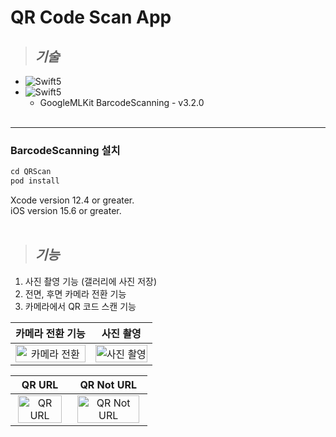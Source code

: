 # QR Code Scan App

>## <I> 기술 </I>
* <img src="https://img.shields.io/badge/Swift5-v5.8.0-9cf?logo=Swift" alt="Swift5" />
* <img src="https://img.shields.io/badge/Cocoapods-v1.12.0-red?logo=Cocoapods" alt="Swift5" />

  - GoogleMLKit BarcodeScanning - v3.2.0
<br/><br/>
----

### BarcodeScanning 설치

```Swift
cd QRScan
pod install
 ```
 Xcode version 12.4 or greater. <br />
 iOS version 15.6 or greater.
 <br/><br/>

>## <I> 기능 </I>
1. 사진 촬영 기능 (갤러리에 사진 저장)
2. 전면, 후면 카메라 전환 기능
3. 카메라에서 QR 코드 스캔 기능

|                   카메라 전환 기능                   |                  사진 촬영                    |
| :----------------------------------------------------------: | :----------------------------------------------------------: |
| <img src="https://github.com/YHJeongg/QR_Scan_iOS/assets/97114061/5da95c5d-7dc3-410a-a5d9-da5afd1392ea" alt="카메라 전환" width=100%> | <img src="https://github.com/YHJeongg/QR_Scan_iOS/assets/97114061/e776b550-ac5c-4974-aa1a-1187c963da52" alt="사진 촬영" width=100%> |

|                QR URL                 |                     QR Not URL                      |
| :----------------------------------------------------------: | :----------------------------------------------------------: |
| <img src="https://github.com/YHJeongg/QR_Scan_iOS/assets/97114061/c2b15919-3c65-4310-86b1-ca94d4640efb" alt="QR URL" width=95%> | <img src="https://github.com/YHJeongg/QR_Scan_iOS/assets/97114061/77bc46ba-5a38-4a33-9e9d-8abb49480c5f" alt="QR Not URL" width=95%> |
<br/><br/>
